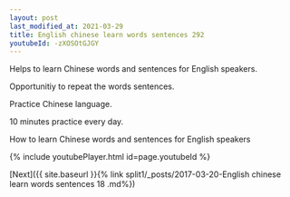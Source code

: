 ```yaml
---
layout: post
last_modified_at: 2021-03-29
title: English chinese learn words sentences 292 
youtubeId: -zXOSOtGJGY
---
```

 
 
Helps to learn Chinese words and sentences for English speakers.

Opportunitiy to repeat the words sentences. 

Practice Chinese language. 
 
10 minutes practice every day. 
 
How to learn Chinese words and sentences for English speakers 
 
{% include youtubePlayer.html id=page.youtubeId %}
 
 
[Next]({{ site.baseurl }}{% link  split1/_posts/2017-03-20-English chinese learn words sentences 18 .md%})
 
